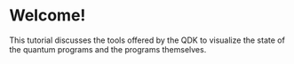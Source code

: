 # Welcome!

This tutorial discusses the tools offered by the QDK to visualize the state of the quantum programs and the programs themselves.
